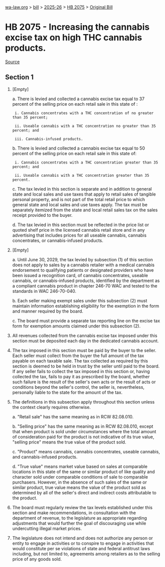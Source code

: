 [wa-law.org](/) > [bill](/bill/) > [2025-26](/bill/2025-26/) > [HB 2075](/bill/2025-26/hb/2075/) > [Original Bill](/bill/2025-26/hb/2075/1/)

# HB 2075 - Increasing the cannabis excise tax on high THC cannabis products.

[Source](http://lawfilesext.leg.wa.gov/biennium/2025-26/Pdf/Bills/House%20Bills/2075.pdf)

## Section 1
1. [Empty]

    a. There is levied and collected a cannabis excise tax equal to 37 percent of the selling price on each retail sale in this state of :

        i. Cannabis concentrates with a THC concentration of no greater than 35 percent;

        ii. Useable cannabis with a THC concentration no greater than 35 percent; and

        iii. Cannabis-infused products.

    b. There is levied and collected a cannabis excise tax equal to 50 percent of the selling price on each retail sale in this state of:

        i. Cannabis concentrates with a THC concentration greater than 35 percent; and

        ii. Useable cannabis with a THC concentration greater than 35 percent.

    c. The tax levied in this section is separate and in addition to general state and local sales and use taxes that apply to retail sales of tangible personal property, and is not part of the total retail price to which general state and local sales and use taxes apply. The tax must be separately itemized from the state and local retail sales tax on the sales receipt provided to the buyer.

    d. The tax levied in this section must be reflected in the price list or quoted shelf price in the licensed cannabis retail store and in any advertising that includes prices for all useable cannabis, cannabis concentrates, or cannabis-infused products.

2. [Empty]

    a. Until June 30, 2029, the tax levied by subsection (1) of this section does not apply to sales by a cannabis retailer with a medical cannabis endorsement to qualifying patients or designated providers who have been issued a recognition card, of cannabis concentrates, useable cannabis, or cannabis-infused products, identified by the department as a compliant cannabis product in chapter 246-70 WAC and tested to the standards in WAC 246-70-040.

    b. Each seller making exempt sales under this subsection (2) must maintain information establishing eligibility for the exemption in the form and manner required by the board.

    c. The board must provide a separate tax reporting line on the excise tax form for exemption amounts claimed under this subsection (2).

3. All revenues collected from the cannabis excise tax imposed under this section must be deposited each day in the dedicated cannabis account.

4. The tax imposed in this section must be paid by the buyer to the seller. Each seller must collect from the buyer the full amount of the tax payable on each taxable sale. The tax collected as required by this section is deemed to be held in trust by the seller until paid to the board. If any seller fails to collect the tax imposed in this section or, having collected the tax, fails to pay it as prescribed by the board, whether such failure is the result of the seller's own acts or the result of acts or conditions beyond the seller's control, the seller is, nevertheless, personally liable to the state for the amount of the tax.

5. The definitions in this subsection apply throughout this section unless the context clearly requires otherwise.

    a. "Retail sale" has the same meaning as in RCW 82.08.010.

    b. "Selling price" has the same meaning as in RCW 82.08.010, except that when product is sold under circumstances where the total amount of consideration paid for the product is not indicative of its true value, "selling price" means the true value of the product sold.

    c. "Product" means cannabis, cannabis concentrates, useable cannabis, and cannabis-infused products.

    d. "True value" means market value based on sales at comparable locations in this state of the same or similar product of like quality and character sold under comparable conditions of sale to comparable purchasers. However, in the absence of such sales of the same or similar product, true value means the value of the product sold as determined by all of the seller's direct and indirect costs attributable to the product.

6. The board must regularly review the tax levels established under this section and make recommendations, in consultation with the department of revenue, to the legislature as appropriate regarding adjustments that would further the goal of discouraging use while undercutting illegal market prices.

7. The legislature does not intend and does not authorize any person or entity to engage in activities or to conspire to engage in activities that would constitute per se violations of state and federal antitrust laws including, but not limited to, agreements among retailers as to the selling price of any goods sold.
